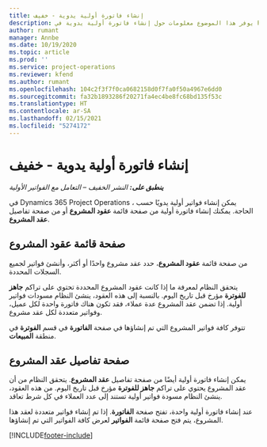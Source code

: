 ```yaml
---
title: إنشاء فاتورة أولية يدوية - خفيف
description: يوفر هذا الموضوع معلومات حول إنشاء فاتورة أولية يدوية في Project Operations.
author: rumant
manager: Annbe
ms.date: 10/19/2020
ms.topic: article
ms.prod: ''
ms.service: project-operations
ms.reviewer: kfend
ms.author: rumant
ms.openlocfilehash: 104c2f3f7f0ca0682158d0f7fa0f50a4967e6dd0
ms.sourcegitcommit: fa32b1893286f20271fa4ec4be8fc68bd135f53c
ms.translationtype: HT
ms.contentlocale: ar-SA
ms.lasthandoff: 02/15/2021
ms.locfileid: "5274172"
---
```

# <a name="create-a-manual-proforma-invoice---lite"></a>إنشاء فاتورة أولية يدوية - خفيف

_**ينطبق على:** النشر الخفيف – التعامل مع الفواتير الأولية_

في Dynamics 365 Project Operations ، يمكن إنشاء فواتير أولية يدويًا حسب الحاجة. يمكنك إنشاء فاتورة أولية من صفحة قائمة **عقود المشروع** أو من صفحة تفاصيل **عقد المشروع**.

##  <a name="project-contracts-list-page"></a>صفحة قائمة عقود المشروع

من صفحة قائمة **عقود المشروع**، حدد عقد مشروع واحدًا أو أكثر، وأنشئ فواتير لجميع السجلات المحددة.

يتحقق النظام لمعرفة ما إذا كانت عقود المشروع المحددة تحتوي على تراكم **جاهز للفوترة** مؤرخ قبل تاريخ اليوم. بالنسبة إلى هذه العقود، ينشئ النظام مسودات فواتير أولية. إذا تضمن عقد المشروع عدة عملاء، فقد تكون هناك فاتورة واحدة لكل عميل، وفواتير متعددة لكل عقد مشروع.

تتوفر كافة فواتير المشروع التي تم إنشاؤها في صفحة **الفاتورة** في قسم **الفوترة** في منطقة **المبيعات**.

## <a name="project-contract-details-page"></a>صفحة تفاصيل عقد المشروع

يمكن إنشاء فاتورة أولية أيضًا من صفحة تفاصيل **عقد المشروع**. يتحقق النظام من أن عقد المشروع يحتوي على تراكم **جاهز للفوترة** مؤرخ قبل تاريخ اليوم. من هذه العقود، ينشئ النظام مسودة فواتير أولية تستند إلى عدد العملاء في كل شرط تعاقد.

عند إنشاء فاتورة أولية واحدة، تفتح صفحة **الفاتورة**. إذا تم إنشاء فواتير متعددة لعقد هذا المشروع، يتم فتح صفحة قائمة **الفواتير** لعرض كافة الفواتير التي تم إنشاؤها.


[!INCLUDE[footer-include](../../includes/footer-banner.md)]
